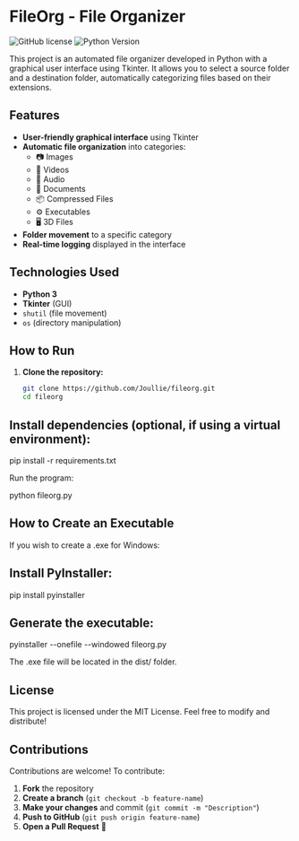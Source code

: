 # FileOrg - File Organizer

![GitHub license](https://img.shields.io/badge/license-MIT-blue.svg)
![Python Version](https://img.shields.io/badge/python-3.x-blue.svg)

This project is an automated file organizer developed in Python with a graphical user interface using Tkinter. It allows you to select a source folder and a destination folder, automatically categorizing files based on their extensions.

## Features
- **User-friendly graphical interface** using Tkinter
- **Automatic file organization** into categories:
  - 📷 Images
  - 🎥 Videos
  - 🎵 Audio
  - 📄 Documents
  - 📦 Compressed Files
  - ⚙️ Executables
  - 🖥️ 3D Files
- **Folder movement** to a specific category
- **Real-time logging** displayed in the interface

##  Technologies Used
-  **Python 3**
-  **Tkinter** (GUI)
-  `shutil` (file movement)
-  `os` (directory manipulation)

##  How to Run
1. **Clone the repository:**
   ```bash
   git clone https://github.com/Joullie/fileorg.git
   cd fileorg
## Install dependencies (optional, if using a virtual environment):

pip install -r requirements.txt

Run the program:

python fileorg.py

## How to Create an Executable

If you wish to create a .exe for Windows:

## Install PyInstaller:

pip install pyinstaller

## Generate the executable:

pyinstaller --onefile --windowed fileorg.py

The .exe file will be located in the dist/ folder.

## License
This project is licensed under the MIT License. Feel free to modify and distribute!

## Contributions
Contributions are welcome! To contribute:

1. **Fork** the repository
2. **Create a branch** (`git checkout -b feature-name`)
3. **Make your changes** and commit (`git commit -m "Description"`)
4. **Push to GitHub** (`git push origin feature-name`)
5. **Open a Pull Request** 🚀

